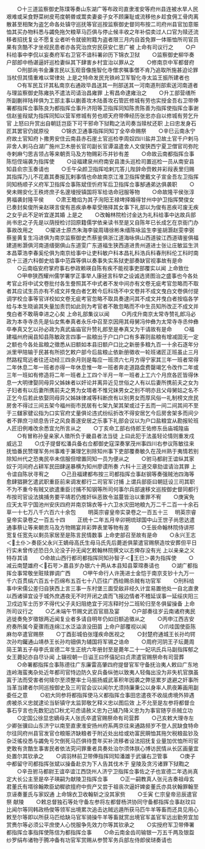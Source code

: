 <!-- { "loadSidebar": true } -->
　　○十三道监察御史陈璞等奏山东湖广等布政司直隶淮安等府州县连被水旱人民艰难或采食野菜树皮苟度朝昬或鬻卖妻妾子女不顾廉耻或流移他乡趁食佣工骨肉离散甚至相聚为盗乞命各处镇守巡抚等官巡按监察御史督同布按二司府州县官加意赈恤其买办物料悉与蠲免拖欠粮草马匹俱与停止候丰收之年补偿卖过人口官为赎还流移者招抚复业不愿复业者听令就彼附籍为盗者限三月内自首免罪一体赈恤所司官员果有贪酷不才坐视民患者亦各究治庶穷民获安仁恩广被  上命有司议行之
　　○户科给事中李侃以妄奏府军右卫官不谙科署卯历下锦衣卫狱
　　○监察御史柳华奏户部郎中杨谌逼奸巡检妻纵其下肆害乡村宜治以罪从之
　　○修南京中军都督府
　　○刑部尚书金濂言民以玉观音像施智化寺僧求嘱事僧不肯乃追取所施甚迫论罪当杖但其情重难以常律处  上是之特命发民充铁岭卫军智化寺太监王振所建者也
　　○有军民互讦其私南京右通政毕昌送其一刑部送其一河南道刑部索送河南道者与理监察御史陈雍执不遣法司请治昌雍罪  上宥昌命逮雍治之
　　○升工部营缮所所副蒯祥陆祥俱为工部主事以蒯善攻木陆善攻石管匠修城有劳也实授金吾右卫带俸署都指挥佥事陈良为都指挥佥事升济阳等卫指挥同知陈贵陈善为指挥使指挥佥事谢信赵鉴叚斌为指挥同知以营军修城有劳也顺天府带俸经历张忠亦自以修城有劳乞升官  上怒曰升赏出自朝廷岂臣下可干邪命下狱鞫之法司奏当赎杖还职  上曰忠发身石匠其罢官仍就原役
　　○锦衣卫通事指挥同知丁全卒命赐祭
　　○辛巳云南永宁府故土官知府卜撒男安住云南县赤石崖土官巡检李周奴四川盐井卫故土官千户剌马非舍人剌马白湖广施州卫木册长官司副长官谭温遣舍人文俊狭西宁夏卫僧官司弥陀寺剌麻勺思吉领占等来朝贡马及方物赐彩币并钞有差
　　○命故云南都指挥佥事陈恺侄端袭为指挥使
　　○设福建泉州府南安县澳头巡检司置巡检一员从南安县知县俞宗玉奏请也
　　○壬午朵颜卫指挥哈剌兀答儿陛辞命赍敕并彩叚表里归赐其指挥乃儿不花嘉其奏报瓦剌事情也命故南京江淮卫指挥使戴文子宣金吾左卫指挥同知杨顺子义府军卫指挥佥事陈斌侄忻府军后卫指挥佥事郜通弟达俱袭职
　　○癸未赐安化王秩炵庶子名邃墁授镇国将军给诰命冠服等物
　　○命故隆平侯张淳男福袭封隆平侯
　　○肃王瞻焰为其子洵阳王禄埤择婚得甘州中护卫指挥樊俊女已奏封矣俊所亲赵瑛言俊有恶疾承奉辈受赂择其女事下礼部以为俊有恶疾可废无疾之女乎此不足听宜遂其婚  上是之
　　○改翰林院检讨金达为礼科给事中达故兵部尚书忠之子先是以荫授检讨回原籍儒学依亲读书至是又自陈年已长成乞在京衙门办事故改用之
　　○擢进士原杰朱海李骏周璹徐彬朱缙陈咏监生李鉴胡灏赵雯李弼蔡鉴黄复生冯进俱为南京监察御史杰蔡鉴俱浙江道海咏俱山西道骏江西道璹鉴俱福建道彬灏俱河南道缙弼俱山东道雯广东道福生狭西道进贵州道进士张让庄敏监生洪本昌覃浩李春奚伦俱为南京给事中让吏科敏户科本昌礼科浩兵科春刑科伦工科时南京十三道六科御史给事中范霖等俱以奏事失实系狱吏部奏缺官视事故有是命
　　○云南临安府掌府事右参政赖瑛自陈有疾不能视事吏部覆实以闻  上命致仕
　　○甲申狭西耀州儒学署学正事举人康拯言科举之设诚选贤图治之盛事也今各处考官止将中试文卷批付各生誊照其不中式者不发中间亦有文卷无疵考官忽略而不取者其应试生员亦有不成文并曳白者乞敕今后科场不中文卷并不成文曳白文卷俱付提调学校佥事等官详校如文卷无疵考官忽略不取具奏逮问其不成文并曳白者按临各学给与本生晓谕其失量加责罚如此则为考官者不敢忽略而不中生员知所改正不成文并曳白者不敢萌幸进之心矣  上命礼部集议以闻
　　○丙戌升南京太常寺赞礼郎冯必政为本寺寺丞先是仙女焦奉真者永乐中召至京因用其母舅冯仲彝为太常寺寺丞仲彝卒奉真又乞以孙必政为真武庙庙官升赞礼郎至是奉真又为干请故有是命
　　○福建福州府闽县知县陈敏政言四事一盐粮出于户口户口有多寡则盐粮有增减固无一定之额也今各处盐粮之徵悉从旧额如本县旧额户口比之新册多粮九百一十余石逐年分派里甲陪输于民甚有所损乞敕户部今后盐粮止依新册徵收一轮班诸匠正班虽止三月然路程窎远者往还动经三四余月则是每应一班须六七月方得宁家其三年一班者常得二年休息二年一班者亦得一年休息惟一年一班者奔走道路盘费罄竭乞令改作二年或三年一班如有修造将二年一班者上工四个半月一年一班者上工六个月庶各匠皆得休息一大明律娶同母异父姊妹者以奸论并离异近见世俗之人有以后妻所携前夫之女为子妇者有以后妻所携前夫之男为女壻者不惟兄妹男女之别不明亦且父母舅姑之名不正乞今后若此依娶同母异父姊妹律减等科断庶有以别男女而厚风俗一礼制榜文庶民房舍不得过三间五架今福州街市民居有七架九架其架或过于五而一间二间其间不至于三讎家徤讼指为口实官府丈量俱论违式纷纭折改不得安居乞今后房舍架多而间少者不罪庶刁顽息告讦之风良善遂安居之乐事下礼部会议以为户口盐粮宜从勘报轮班人匠旧例难改余悉宜允所言从之
　　○丁亥命工部右侍郎王佑修东岳庙城隍庙
　　○有冒称孙皇亲家人徵所负于畿县者法当徒  上曰此犯于法虽轻论情则重发戍威远卫
　　○戊子提督松潘兵备右佥都御史寇深奏掌茂州事四川右参议陈敏往来抚恤番民赞理军务州事难于兼理乞别除知州事下吏部覆奏敏久在茂州熟于夷情若别除知州代之恐夷民卒未信服但增置同知一员为便从之
　　○驸马都尉王谊纵其家奴于河间府占耕军民田肆逞暴横为知州廖谟所奏  六科十三道交章劾谊请治其罪  上令谊自陈状寻宥之
　　○己丑福建都布按三司都指挥佥事赵钢等奏强贼池四海等愈肆猖獗乞遣武职重臣前来调发都行二司官军讨捕  上谓兵部臣曰朝廷设三司其职不为不重今有贼又欲遣重臣讨捕不知钢等所司何事尔兵部速移文巡按御史督同都行布按司官设法擒捕务要平靖若仍推奸纵恶致令滋蔓皆治以重罪不宥
　　○庚寅免应天太平宁国池州安庆四府并南京锦衣等十六卫水灾田地粮九万二千二百一十余石草一十七万八千六百六十余包
　　明英宗睿皇帝实录卷之一百五十三
　明英宗睿皇帝实录卷之一百五十四
　　正统十二年五月辛卯朔琉球国中山王世子尚思达遣通事蔡让等来朝贡马及方物赐宴并彩弊表里等物有差
　　○壬辰命翰林院侍讲邢宽复任宽先以剩员家居至是陈言民情数事  上命吏部召至故有是命
　　○永兴王志＜土仆＞奏臣父永兴王嫡母高氏生母马氏先后薨逝俱蒙遣官赐祭造坟安葬但平日行实未曾传述恐日久沦没子孙无闻乞敕翰林院撰文以志俾存没有光  上以亲亲之义特存其请
　　○命故山西行都司都指挥同知孙智子＜王巳＞袭为指挥使
　　○减云南楚雄府＜石咢＞嘉县岁办银六十两从本县知县覃瑺奏请也
　　○湖广都指挥佥事常敬坐赃赎罪调广西
　　○甲午命行人许箎进士金恺于南京支钞十九万一千六百贯绢六百五十匹绵布五百七十八匹往广西给赐杀贼有功官军
　　○刑科给事中宋儒公差归自狭西上言三事一东村堡三面受敌非经久计宜易置他处一自北直隶以西诸驿宜设于城外庶遇夜无不时开闭之虞而飞报边情者不稽延误事一延绥庆阳三卫戍边军士历岁不得代父子夫妇阻绝宜于河冻释时分二班轮归至冬俱留操备  上命所司议行之
　　○乙未端午节赐文武百官扇及宴
　　○户部奏往岁云南诸府夷民逃徙奏免岁徵银两近闻复业者多请自明年仍如旧额追徵从之
　　○丙申江西吉安府奏所属今夏骤雨连绵江水泛溢渰没田苗  上命户部覆视以闻
　　○爪哇国使臣陈麻勿卒遣官赐祭
　　○丁酉彭城伯张瑾疾命医视之
　　○封楚府通城王长孙均锷次孙均钃通山靖恭王长孙均钿俱为辅国将军锡之诰命
　　○周府河阴王子坛薨周简王第五子母李氏宣德二年生正统六年册封至是薨年二十一妃巩氏兵马副指挥郁之女王薨妃亦自尽讣闻  上辍视朝一日谥王曰怀僖妃曰贞肃遣官赐祭命有司营葬
　　○命署都指挥佥事陈德往广东廉雷高肇四府提督官军守备抚治夷人敕曰广东地连岭海蛮夷杂处近年都司官恃边防久安兵备纵弛以致夷人轻侮出没为非失机官旗虽寘于法而受害者何赎尔至须整率士马振扬威武革积年因袭之弊惩累岁退避之奸事所当革当建者尔同巡按御史及三司官会议以闻尔尤须持廉秉公以身率人夙夜筹画用副委任之意
　　○初大同参将都指挥使马义都指挥佥事田忠遣夜不收觇虏境外猝遇虏被杀义忠就逮论当斩镇守太监郭敬乞释义忠以图后效  上不允至是左参将都督佥事石亨言也先数犯边□秋尤可虑请赦义忠为己辅乃降义忠为为事官随亨杀贼立功
　　○定国公徐显忠嫡母夫人张氏卒遣官赐祭命有司营葬
　　○己亥敕大理寺左少卿张骥曰山东济宁以南至直隶淮安扬州府系两京往来通路频岁不登人民缺食特命尔往同府州县官发官仓粮赈济缺粮者于附近处出给或劝富民赒恤其拖欠税粮盐钞及杂泛徭役悉与蠲免亏欠倒死马匹俱待豊年买补流移者设法招抚复业量加优恤所司官吏敢有贪酷生事害民者依法究问罪重者具奏处治尔须体朕心博访民情从长区画量宜处置尔其钦承之
　　○调羽林前卫带俸指挥同知潘雄于武骧右卫管事
　　○庚子中都留守司都指挥张斌以操备赴京为下人告其伐木于  皇陵及贪污诸罪下狱鞫之
　　○辛丑驸马都尉王谊卒谊江西饶州人济宁卫指挥佥事佐之子也宣德二年选尚真定大长公主至是卒子瑛嗣为献陵卫指挥佥事
　　○正一嗣教真人张元吉奏祖母玄君董氏有壻徐翰欺臣幼穉欲擅府中赀产又尝于祖丧次逼奸婢妾董氏亦具状翰罪翰至京诬奏董氏与家奴通  上命锦衣卫收翰斩之没其家赀
　　○壬寅  仁宗皇帝忌辰遣官祭  献陵
　　○敕总督独石等处守备左参将左都督杨洪协同守备都指挥佥事赵玟曰比闻尔等同韩政杨俊等领军出境累次追击达贼远遁所获马匹牛羊等畜而还具见用心敕至尔等即以所获马匹给缺马官军骑操牛羊等畜就赏出境官军盖官军远出勤劳宜加赏赉尔等必须公平庶使人心悦服争先效力尔等其钦承之
　　○实授府军卫带俸署都指挥佥事指挥使陈信为都指挥佥事
　　○命云南金齿司输银一万五千两及银盌纱罗绢布诸物于腾冲备有功官军赏赐从参赞军务兵部左侍郎侯琎奏请也
